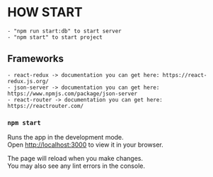 # HOW START
    - "npm run start:db" to start server 
    - "npm start" to start project

## Frameworks
    - react-redux -> documentation you can get here: https://react-redux.js.org/
    - json-server -> documentation you can get here: https://www.npmjs.com/package/json-server
    - react-router -> documentation you can get here: https://reactrouter.com/
### `npm start`

Runs the app in the development mode.\
Open [http://localhost:3000](http://localhost:3000) to view it in your browser.

The page will reload when you make changes.\
You may also see any lint errors in the console.
